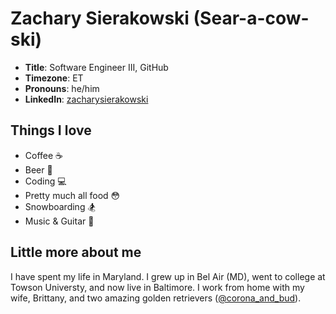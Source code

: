 # Zachary Sierakowski (Sear-a-cow-ski)

- **Title**: Software Engineer III, GitHub
- **Timezone**: ET
- **Pronouns**: he/him
- **LinkedIn**: [zacharysierakowski](https://www.linkedin.com/in/zacharysierakowski/)

## Things I love

- Coffee ☕
- Beer 🍺
- Coding 💻
- Pretty much all food 😳
- Snowboarding 🏂
- Music & Guitar 🎸

## Little more about me

I have spent my life in Maryland. I grew up in Bel Air (MD), went to college at Towson Universty, and now live in Baltimore. I work from home with my wife, Brittany, and two amazing golden retrievers ([@corona_and_bud](https://www.instagram.com/corona_and_bud/)).
